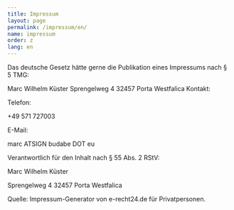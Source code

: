```yaml
---
title: Impressum
layout: page
permalink: /impressum/en/
name: impressum
order: z
lang: en
---
```


Das deutsche Gesetz hätte gerne die Publikation eines Impressums nach § 5 TMG:

Marc Wilhelm Küster
Sprengelweg 4
32457 Porta Westfalica
Kontakt:

Telefon:

+49 571 727003

E-Mail:

marc ATSIGN budabe DOT eu

Verantwortlich für den Inhalt nach § 55 Abs. 2 RStV:

Marc Wilhelm Küster

Sprengelweg 4
32457 Porta Westfalica

Quelle: Impressum-Generator von e-recht24.de für Privatpersonen.


